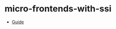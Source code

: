 # micro-frontends-with-ssi

- [Guide](https://2woongjae.notion.site/Nginx-proxy-56bf75a7d405442b891b1d9083ee0f92)
